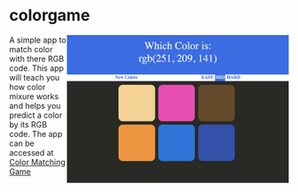 # colorgame

<img width="400px" style="float: right;" src="https://github.com/prosperevergreen/colorgame/blob/master/documentation/colorgame-screenshot.png?raw=true">

A simple app to match color with there RGB code. This app will teach you how color mixure works and helps you predict a color by its RGB code.
The app can be accessed at [Color Matching Game](https://prosperevergreen.github.io/colorgame/) 
